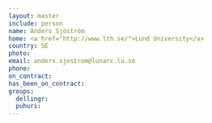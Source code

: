 ```yaml
---
layout: master
include: person
name: Anders Sjöström 
home: <a href="http://www.lth.se/">Lund University</a>
country: SE
photo:
email: anders.sjostrom@lunarc.lu.se
phone:
on_contract:
has_been_on_contract:
groups:
  dellingr:
  puhuri:
---
```

